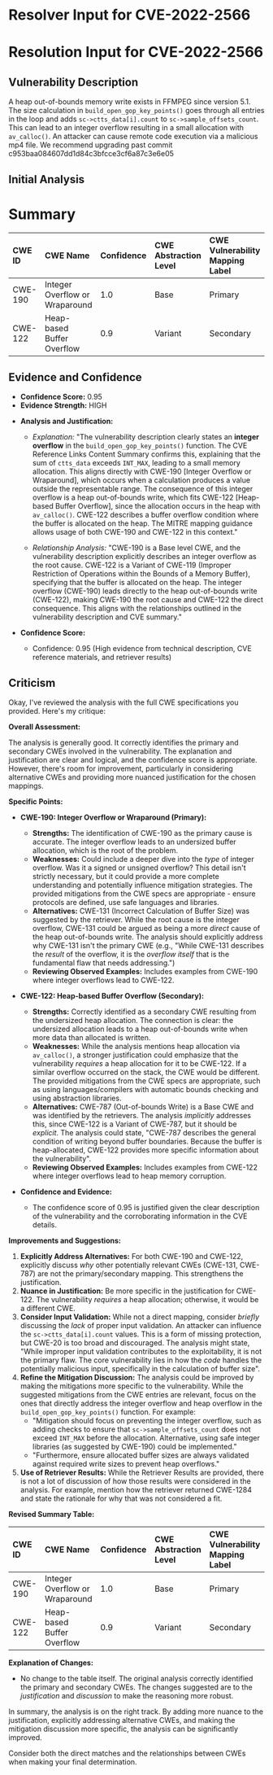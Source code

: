 # Resolver Input for CVE-2022-2566

# Resolution Input for CVE-2022-2566

## Vulnerability Description
A heap out-of-bounds memory write exists in FFMPEG since version 5.1. The size calculation in `build_open_gop_key_points()` goes through all entries in the loop and adds `sc->ctts_data[i].count` to `sc->sample_offsets_count`. This can lead to an integer overflow resulting in a small allocation with `av_calloc()`. An attacker can cause remote code execution via a malicious mp4 file. We recommend upgrading past commit c953baa084607dd1d84c3bfcce3cf6a87c3e6e05

## Initial Analysis
# Summary
| CWE ID  | CWE Name                               | Confidence | CWE Abstraction Level | CWE Vulnerability Mapping Label | CWE-Vulnerability Mapping Notes |
| :-------- | :------------------------------------- | :--------- | :-------------------- | :------------------------------ | :------------------------------ |
| CWE-190 | Integer Overflow or Wraparound         | 1.0        | Base                  | Primary                         | Allowed                         |
| CWE-122 | Heap-based Buffer Overflow             | 0.9        | Variant               | Secondary                       | Allowed                         |

## Evidence and Confidence

*   **Confidence Score:** 0.95
*   **Evidence Strength:** HIGH

- **Analysis and Justification:**
  - *Explanation:* "The vulnerability description clearly states an **integer overflow** in the `build_open_gop_key_points()` function. The CVE Reference Links Content Summary confirms this, explaining that the sum of `ctts_data` exceeds `INT_MAX`, leading to a small memory allocation. This aligns directly with CWE-190 [Integer Overflow or Wraparound], which occurs when a calculation produces a value outside the representable range. The consequence of this integer overflow is a heap out-of-bounds write, which fits CWE-122 [Heap-based Buffer Overflow], since the allocation occurs in the heap with `av_calloc()`. CWE-122 describes a buffer overflow condition where the buffer is allocated on the heap. The MITRE mapping guidance allows usage of both CWE-190 and CWE-122 in this context."

  - *Relationship Analysis:* "CWE-190 is a Base level CWE, and the vulnerability description explicitly describes an integer overflow as the root cause. CWE-122 is a Variant of CWE-119 (Improper Restriction of Operations within the Bounds of a Memory Buffer), specifying that the buffer is allocated on the heap. The integer overflow (CWE-190) leads directly to the heap out-of-bounds write (CWE-122), making CWE-190 the root cause and CWE-122 the direct consequence. This aligns with the relationships outlined in the vulnerability description and CVE summary."

- **Confidence Score:**
  - Confidence: 0.95 (High evidence from technical description, CVE reference materials, and retriever results)

## Criticism
Okay, I've reviewed the analysis with the full CWE specifications you provided. Here's my critique:

**Overall Assessment:**

The analysis is generally good. It correctly identifies the primary and secondary CWEs involved in the vulnerability. The explanation and justification are clear and logical, and the confidence score is appropriate. However, there's room for improvement, particularly in considering alternative CWEs and providing more nuanced justification for the chosen mappings.

**Specific Points:**

*   **CWE-190: Integer Overflow or Wraparound (Primary):**

    *   **Strengths:** The identification of CWE-190 as the primary cause is accurate. The integer overflow leads to an undersized buffer allocation, which is the root of the problem.
    *   **Weaknesses:** Could include a deeper dive into the *type* of integer overflow. Was it a signed or unsigned overflow? This detail isn't strictly necessary, but it could provide a more complete understanding and potentially influence mitigation strategies.  The provided mitigations from the CWE specs are appropriate - ensure protocols are defined, use safe languages and libraries.
    *   **Alternatives:** CWE-131 (Incorrect Calculation of Buffer Size) was suggested by the retriever. While the root cause is the integer overflow, CWE-131 could be argued as being a more *direct* cause of the heap out-of-bounds write.  The analysis should explicitly address why CWE-131 isn't the primary CWE (e.g., "While CWE-131 describes the *result* of the overflow, it is the *overflow itself* that is the fundamental flaw that needs addressing.")
    *   **Reviewing Observed Examples:** Includes examples from CWE-190 where integer overflows lead to CWE-122.

*   **CWE-122: Heap-based Buffer Overflow (Secondary):**

    *   **Strengths:** Correctly identified as a secondary CWE resulting from the undersized heap allocation. The connection is clear: the undersized allocation leads to a heap out-of-bounds write when more data than allocated is written.
    *   **Weaknesses:** While the analysis mentions heap allocation via `av_calloc()`, a stronger justification could emphasize that the vulnerability *requires* a heap allocation for it to be CWE-122. If a similar overflow occurred on the stack, the CWE would be different. The provided mitigations from the CWE specs are appropriate, such as using languages/compilers with automatic bounds checking and using abstraction libraries.
    *   **Alternatives:** CWE-787 (Out-of-bounds Write) is a Base CWE and was identified by the retrievers. The analysis *implicitly* addresses this, since CWE-122 is a Variant of CWE-787, but it should be *explicit*. The analysis could state, "CWE-787 describes the general condition of writing beyond buffer boundaries. Because the buffer is heap-allocated, CWE-122 provides more specific information about the vulnerability".
    *   **Reviewing Observed Examples:** Includes examples from CWE-122 where integer overflows lead to heap memory corruption.

*   **Confidence and Evidence:**

    *   The confidence score of 0.95 is justified given the clear description of the vulnerability and the corroborating information in the CVE details.

**Improvements and Suggestions:**

1.  **Explicitly Address Alternatives:**  For both CWE-190 and CWE-122, explicitly discuss *why* other potentially relevant CWEs (CWE-131, CWE-787) are not the primary/secondary mapping. This strengthens the justification.
2.  **Nuance in Justification:** Be more specific in the justification for CWE-122. The vulnerability *requires* a heap allocation; otherwise, it would be a different CWE.
3.  **Consider Input Validation:** While not a direct mapping, consider *briefly* discussing the *lack* of proper input validation. An attacker can influence the `sc->ctts_data[i].count` values. This is a form of missing protection, but CWE-20 is too broad and discouraged.  The analysis might state, "While improper input validation contributes to the exploitability, it is not the primary flaw. The core vulnerability lies in how the *code* handles the potentially malicious input, specifically in the calculation of buffer size".
4.  **Refine the Mitigation Discussion:** The analysis could be improved by making the mitigations more specific to the vulnerability. While the suggested mitigations from the CWE entries are relevant, focus on the ones that directly address the integer overflow and heap overflow in the `build_open_gop_key_points()` function. For example:
    *   "Mitigation should focus on preventing the integer overflow, such as adding checks to ensure that `sc->sample_offsets_count` does not exceed `INT_MAX` before the allocation.  Alternative, using safe integer libraries (as suggested by CWE-190) could be implemented."
    *   "Furthermore, ensure allocated buffer sizes are always validated against required write sizes to prevent heap overflows."
5.  **Use of Retriever Results:** While the Retriever Results are provided, there is not a lot of discussion of how those results were considered in the analysis. For example, mention how the retriever returned CWE-1284 and state the rationale for why that was not considered a fit.

**Revised Summary Table:**

| CWE ID  | CWE Name                               | Confidence | CWE Abstraction Level | CWE Vulnerability Mapping Label | CWE-Vulnerability Mapping Notes |
| :-------- | :------------------------------------- | :--------- | :-------------------- | :------------------------------ | :------------------------------ |
| CWE-190 | Integer Overflow or Wraparound         | 1.0        | Base                  | Primary                         | Allowed                         |
| CWE-122 | Heap-based Buffer Overflow             | 0.9        | Variant               | Secondary                       | Allowed                         |

**Explanation of Changes:**

*   No change to the table itself. The original analysis correctly identified the primary and secondary CWEs. The changes suggested are to the *justification* and *discussion* to make the reasoning more robust.

In summary, the analysis is on the right track. By adding more nuance to the justification, explicitly addressing alternative CWEs, and making the mitigation discussion more specific, the analysis can be significantly improved.

Consider both the direct matches and the relationships between CWEs
when making your final determination.
        